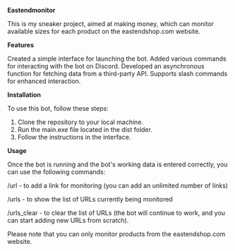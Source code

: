 **Eastendmonitor**

This is my sneaker project, aimed at making money, which can monitor available sizes for each product on the eastendshop.com website.

**Features**

Created a simple interface for launching the bot.
Added various commands for interacting with the bot on Discord.
Developed an asynchronous function for fetching data from a third-party API.
Supports slash commands for enhanced interaction.

**Installation**

To use this bot, follow these steps:

1. Clone the repository to your local machine.
2. Run the main.exe file located in the dist folder.
3. Follow the instructions in the interface.

**Usage**

Once the bot is running and the bot's working data is entered correctly, you can use the following commands:

/url - to add a link for monitoring (you can add an unlimited number of links)

/urls - to show the list of URLs currently being monitored

/urls_clear - to clear the list of URLs (the bot will continue to work, and you can start adding new URLs from scratch).

Please note that you can only monitor products from the eastendshop.com website.
